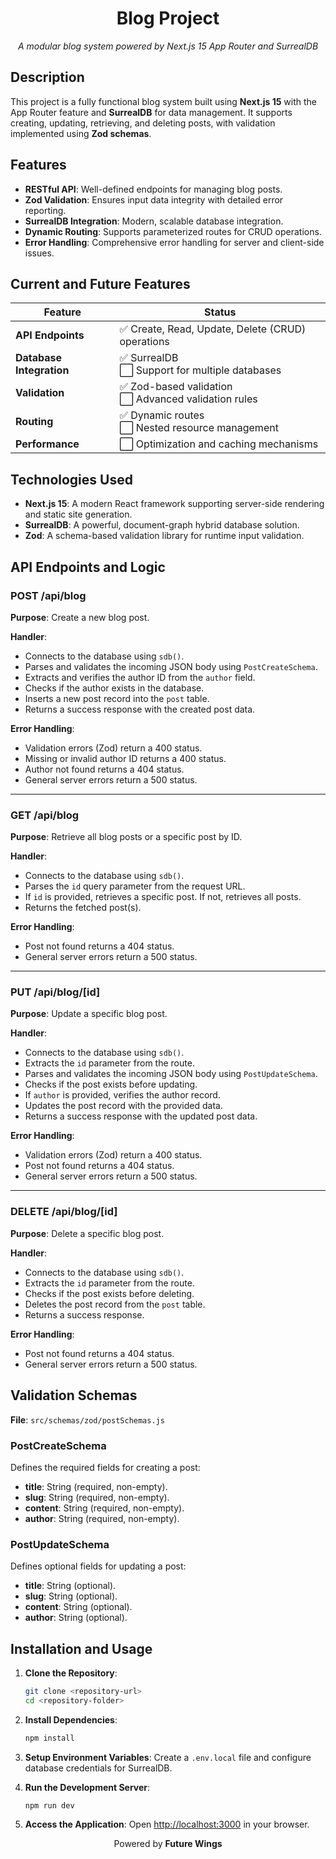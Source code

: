 <div align="center">
    <h1>Blog Project</h1>
    <p><em>A modular blog system powered by Next.js 15 App Router and SurrealDB</em></p>
</div>

## Description

This project is a fully functional blog system built using **Next.js 15** with the App Router feature and **SurrealDB** for data management. It supports creating, updating, retrieving, and deleting posts, with validation implemented using **Zod schemas**.

## Features

- **RESTful API**: Well-defined endpoints for managing blog posts.
- **Zod Validation**: Ensures input data integrity with detailed error reporting.
- **SurrealDB Integration**: Modern, scalable database integration.
- **Dynamic Routing**: Supports parameterized routes for CRUD operations.
- **Error Handling**: Comprehensive error handling for server and client-side issues.

## Current and Future Features

| **Feature**              | **Status**                                                                                |
| ------------------------ | ----------------------------------------------------------------------------------------- |
| **API Endpoints**        | :white_check_mark: Create, Read, Update, Delete (CRUD) operations                         |
| **Database Integration** | :white_check_mark: SurrealDB<br>:white_large_square: Support for multiple databases       |
| **Validation**           | :white_check_mark: Zod-based validation<br>:white_large_square: Advanced validation rules |
| **Routing**              | :white_check_mark: Dynamic routes<br>:white_large_square: Nested resource management      |
| **Performance**          | :white_large_square: Optimization and caching mechanisms                                  |

## Technologies Used

- **Next.js 15**: A modern React framework supporting server-side rendering and static site generation.
- **SurrealDB**: A powerful, document-graph hybrid database solution.
- **Zod**: A schema-based validation library for runtime input validation.

## API Endpoints and Logic

### POST /api/blog

**Purpose**: Create a new blog post.

**Handler**:

- Connects to the database using `sdb()`.
- Parses and validates the incoming JSON body using `PostCreateSchema`.
- Extracts and verifies the author ID from the `author` field.
- Checks if the author exists in the database.
- Inserts a new post record into the `post` table.
- Returns a success response with the created post data.

**Error Handling**:

- Validation errors (Zod) return a 400 status.
- Missing or invalid author ID returns a 400 status.
- Author not found returns a 404 status.
- General server errors return a 500 status.

---

### GET /api/blog

**Purpose**: Retrieve all blog posts or a specific post by ID.

**Handler**:

- Connects to the database using `sdb()`.
- Parses the `id` query parameter from the request URL.
- If `id` is provided, retrieves a specific post. If not, retrieves all posts.
- Returns the fetched post(s).

**Error Handling**:

- Post not found returns a 404 status.
- General server errors return a 500 status.

---

### PUT /api/blog/[id]

**Purpose**: Update a specific blog post.

**Handler**:

- Connects to the database using `sdb()`.
- Extracts the `id` parameter from the route.
- Parses and validates the incoming JSON body using `PostUpdateSchema`.
- Checks if the post exists before updating.
- If `author` is provided, verifies the author record.
- Updates the post record with the provided data.
- Returns a success response with the updated post data.

**Error Handling**:

- Validation errors (Zod) return a 400 status.
- Post not found returns a 404 status.
- General server errors return a 500 status.

---

### DELETE /api/blog/[id]

**Purpose**: Delete a specific blog post.

**Handler**:

- Connects to the database using `sdb()`.
- Extracts the `id` parameter from the route.
- Checks if the post exists before deleting.
- Deletes the post record from the `post` table.
- Returns a success response.

**Error Handling**:

- Post not found returns a 404 status.
- General server errors return a 500 status.

## Validation Schemas

**File**: `src/schemas/zod/postSchemas.js`

### PostCreateSchema

Defines the required fields for creating a post:

- **title**: String (required, non-empty).
- **slug**: String (required, non-empty).
- **content**: String (required, non-empty).
- **author**: String (required, non-empty).

### PostUpdateSchema

Defines optional fields for updating a post:

- **title**: String (optional).
- **slug**: String (optional).
- **content**: String (optional).
- **author**: String (optional).

## Installation and Usage

1. **Clone the Repository**:
   ```bash
   git clone <repository-url>
   cd <repository-folder>
   ```
2. **Install Dependencies**:
   ```bash
   npm install
   ```
3. **Setup Environment Variables**:
   Create a `.env.local` file and configure database credentials for SurrealDB.

4. **Run the Development Server**:
   ```bash
   npm run dev
   ```
5. **Access the Application**:
   Open [http://localhost:3000](http://localhost:3000) in your browser.

<div align="center">
    <p>Powered by <strong>Future Wings</strong></p>
</div>

